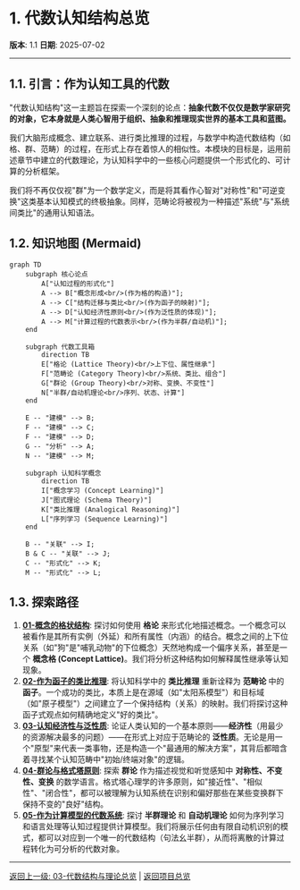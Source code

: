 # 1. 代数认知结构总览

**版本**: 1.1
**日期**: 2025-07-02

---

## 1.1. 引言：作为认知工具的代数

"代数认知结构"这一主题旨在探索一个深刻的论点：**抽象代数不仅仅是数学家研究的对象，它本身就是人类心智用于组织、抽象和推理现实世界的基本工具和蓝图。**

我们大脑形成概念、建立联系、进行类比推理的过程，与数学中构造代数结构（如格、群、范畴）的过程，在形式上存在着惊人的相似性。本模块的目标是，运用前述章节中建立的代数理论，为认知科学中的一些核心问题提供一个形式化的、可计算的分析框架。

我们将不再仅仅视"群"为一个数学定义，而是将其看作心智对"对称性"和"可逆变换"这类基本认知模式的终极抽象。同样，范畴论将被视为一种描述"系统"与"系统间类比"的通用认知语法。

## 1.2. 知识地图 (Mermaid)

```mermaid
graph TD
    subgraph 核心论点
        A["认知过程的形式化"]
        A --> B["概念形成<br/>(作为格的构造)"];
        A --> C["结构迁移与类比<br/>(作为函子的映射)"];
        A --> D["认知经济性原则<br/>(作为泛性质的体现)"];
        A --> M["计算过程的代数表示<br/>(作为半群/自动机)"];
    end

    subgraph 代数工具箱
        direction TB
        E["格论 (Lattice Theory)<br/>上下位、属性继承"]
        F["范畴论 (Category Theory)<br/>系统、类比、组合"]
        G["群论 (Group Theory)<br/>对称、变换、不变性"]
        N["半群/自动机理论<br/>序列、状态、计算"]
    end

    E -- "建模" --> B;
    F -- "建模" --> C;
    F -- "建模" --> D;
    G -- "分析" --> A;
    N -- "建模" --> M;

    subgraph 认知科学概念
        direction TB
        I["概念学习 (Concept Learning)"]
        J["图式理论 (Schema Theory)"]
        K["类比推理 (Analogical Reasoning)"]
        L["序列学习 (Sequence Learning)"]
    end

    B -- "关联" --> I;
    B & C -- "关联" --> J;
    C -- "形式化" --> K;
    M -- "形式化" --> L;
```

## 1.3. 探索路径

1.  **[01-概念的格状结构](./01-概念的格状结构.md)**: 探讨如何使用 **格论** 来形式化地描述概念。一个概念可以被看作是其所有实例（外延）和所有属性（内涵）的结合。概念之间的上下位关系（如"狗"是"哺乳动物"的下位概念）天然地构成一个偏序关系，甚至是一个 **概念格 (Concept Lattice)**。我们将分析这种结构如何解释属性继承等认知现象。
2.  **[02-作为函子的类比推理](./02-作为函子的类比推理.md)**: 将认知科学中的 **类比推理** 重新诠释为 **范畴论** 中的 **函子**。一个成功的类比，本质上是在源域（如"太阳系模型"）和目标域（如"原子模型"）之间建立了一个保持结构（关系）的映射。我们将探讨这种函子式观点如何精确地定义"好的类比"。
3.  **[03-认知经济性与泛性质](./03-认知经济性与泛性质.md)**: 论证人类认知的一个基本原则——**经济性**（用最少的资源解决最多的问题）——在形式上对应于范畴论的 **泛性质**。无论是用一个"原型"来代表一类事物，还是构造一个"最通用的解决方案"，其背后都暗含着寻找某个认知范畴中"初始/终端对象"的逻辑。
4.  **[04-群论与格式塔原则](./04-群论与格式塔原则.md)**: 探索 **群论** 作为描述视觉和听觉感知中 **对称性、不变性、变换** 的数学语言。格式塔心理学的许多原则，如"接近性"、"相似性"、"闭合性"，都可以被理解为认知系统在识别和偏好那些在某些变换群下保持不变的"良好"结构。
5.  **[05-作为计算模型的代数系统](./05-作为计算模型的代数系统.md)**: 探讨 **半群理论** 和 **自动机理论** 如何为序列学习和语言处理等认知过程提供计算模型。我们将展示任何由有限自动机识别的模式，都可以对应到一个唯一的代数结构（句法幺半群），从而将离散的计算过程转化为可分析的代数对象。

---
[返回上一级: 03-代数结构与理论总览](../00-代数结构与理论总览.md) | [返回项目总览](../../09-项目总览/00-项目总览.md)

